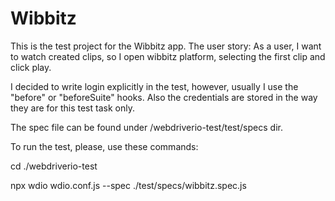 # Wibbitz

This is the test project for the Wibbitz app.
The user story: As a user, I want to watch created clips, so I open wibbitz platform,
selecting the first clip and click play.

I decided to write login explicitly in the test, however, usually I use the "before" or "beforeSuite" hooks. 
Also the credentials are stored in the way they are for this test task only.

The spec file can be found under /webdriverio-test/test/specs dir.

To run the test, please, use these commands:

cd ./webdriverio-test

npx wdio wdio.conf.js --spec ./test/specs/wibbitz.spec.js

